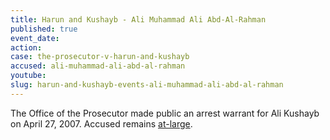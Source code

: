 ```yaml
---
title: Harun and Kushayb - Ali Muhammad Ali Abd-Al-Rahman
published: true
event_date:
action:
case: the-prosecutor-v-harun-and-kushayb
accused: ali-muhammad-ali-abd-al-rahman
youtube:
slug: harun-and-kushayb-events-ali-muhammad-ali-abd-al-rahman
---
```



The Office of the Prosecutor made public an arrest warrant for Ali Kushayb on April 27, 2007. Accused remains [at-large](http://www.abc.net.au/news/2012-03-14/cases-before-the-icc/3888680).